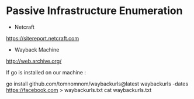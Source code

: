 # Passive Infrastructure Enumeration

- Netcraft

https://sitereport.netcraft.com

- Wayback Machine

http://web.archive.org/

If go is installed on our machine :

go install github.com/tomnomnom/waybackurls@latest
waybackurls -dates https://facebook.com > waybackurls.txt
cat waybackurls.txt